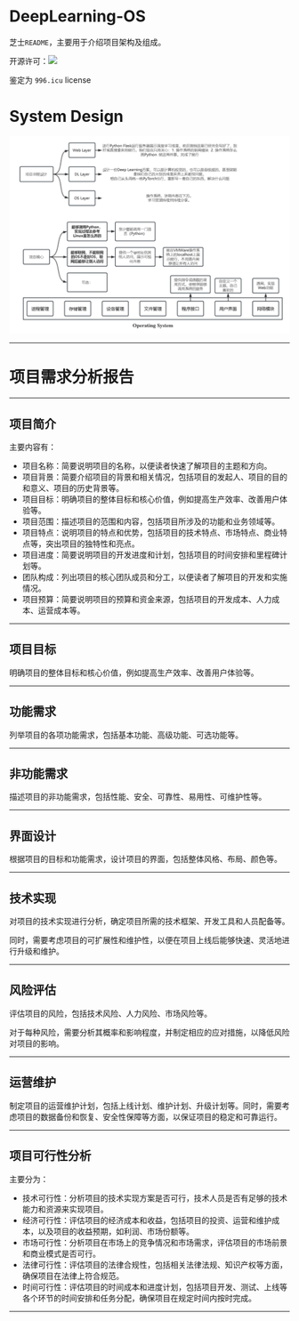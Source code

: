 # DeepLearning-OS
芝士`README`，主要用于介绍项目架构及组成。

开源许可：<a href="https://996.icu"><img src="https://p3-juejin.byteimg.com/tos-cn-i-k3u1fbpfcp/5a81f0fbb85047d7a42e29b9a57cc7d6~tplv-k3u1fbpfcp-zoom-1.image"></a>

鉴定为 `996.icu` license

# System Design

![](./img/System%20Design%20Initialize.png)

---

# 项目需求分析报告

---



## 项目简介

主要内容有：

- 项目名称：简要说明项目的名称，以便读者快速了解项目的主题和方向。
- 项目背景：简要介绍项目的背景和相关情况，包括项目的发起人、项目的目的和意义、项目的历史背景等。
- 项目目标：明确项目的整体目标和核心价值，例如提高生产效率、改善用户体验等。
- 项目范围：描述项目的范围和内容，包括项目所涉及的功能和业务领域等。
- 项目特点：说明项目的特点和优势，包括项目的技术特点、市场特点、商业特点等，突出项目的独特性和亮点。
- 项目进度：简要说明项目的开发进度和计划，包括项目的时间安排和里程碑计划等。
- 团队构成：列出项目的核心团队成员和分工，以便读者了解项目的开发和实施情况。
- 项目预算：简要说明项目的预算和资金来源，包括项目的开发成本、人力成本、运营成本等。

---



## 项目目标

明确项目的整体目标和核心价值，例如提高生产效率、改善用户体验等。

---



## 功能需求

列举项目的各项功能需求，包括基本功能、高级功能、可选功能等。

---



## 非功能需求

描述项目的非功能需求，包括性能、安全、可靠性、易用性、可维护性等。

---



## 界面设计

根据项目的目标和功能需求，设计项目的界面，包括整体风格、布局、颜色等。

---



## 技术实现

对项目的技术实现进行分析，确定项目所需的技术框架、开发工具和人员配备等。

同时，需要考虑项目的可扩展性和维护性，以便在项目上线后能够快速、灵活地进行升级和维护。

---



## 风险评估

评估项目的风险，包括技术风险、人力风险、市场风险等。

对于每种风险，需要分析其概率和影响程度，并制定相应的应对措施，以降低风险对项目的影响。

---



## 运营维护

制定项目的运营维护计划，包括上线计划、维护计划、升级计划等。同时，需要考虑项目的数据备份和恢复、安全性保障等方面，以保证项目的稳定和可靠运行。

---



## 项目可行性分析

主要分为：

- 技术可行性：分析项目的技术实现方案是否可行，技术人员是否有足够的技术能力和资源来实现项目。
- 经济可行性：评估项目的经济成本和收益，包括项目的投资、运营和维护成本，以及项目的收益预期，如利润、市场份额等。
- 市场可行性：分析项目在市场上的竞争情况和市场需求，评估项目的市场前景和商业模式是否可行。
- 法律可行性：评估项目的法律合规性，包括相关法律法规、知识产权等方面，确保项目在法律上符合规范。
- 时间可行性：评估项目的时间成本和进度计划，包括项目开发、测试、上线等各个环节的时间安排和任务分配，确保项目在规定时间内按时完成。
---



